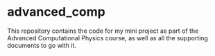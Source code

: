 # advanced_comp
This repository contains the code for my mini project as part of the Advanced Computational Physics course, as well as all the supporting documents to go with it.
